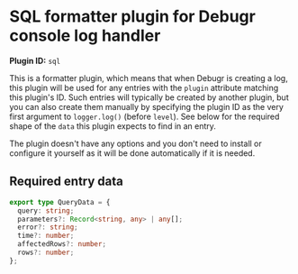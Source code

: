 SQL formatter plugin for Debugr console log handler
=====================================================

**Plugin ID:** `sql`

This is a formatter plugin, which means that when Debugr is creating
a log, this plugin will be used for any entries
with the `plugin` attribute matching this plugin's ID. Such entries
will typically be created by another plugin, but you can also create them
manually by specifying the plugin ID as the very first argument to `logger.log()`
(before `level`). See below for the required shape of the `data` this
plugin expects to find in an entry.

The plugin doesn't have any options and you don't need to install or
configure it yourself as it will be done automatically if it is needed.

## Required entry data

```typescript
export type QueryData = {
  query: string;
  parameters?: Record<string, any> | any[];
  error?: string;
  time?: number;
  affectedRows?: number;
  rows?: number;
};
```
